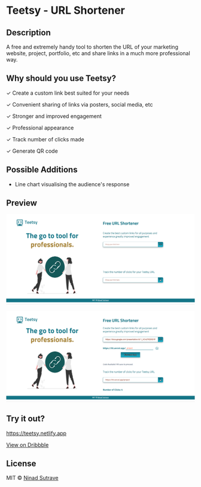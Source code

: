 # Teetsy - URL Shortener

## Description

A free and extremely handy tool to shorten the URL of your marketing website, project, portfolio, etc and share links in a much more professional way.

## Why should you use Teetsy?

✓ Create a custom link best suited for your needs

✓ Convenient sharing of links via posters, social media, etc

✓ Stronger and improved engagement

✓ Professional appearance

✓ Track number of clicks made

✓ Generate QR code

## Possible Additions

- Line chart visualising the audience's response

## Preview

![This is how the website looks](src/assets/preview1.png)

![This is how the website looks](src/assets/preview2.png)

## Try it out?

https://teetsy.netlify.app

[View on Dribbble](https://dribbble.com/shots/20646112-Teetsy-URL-Shortening-Website)

## License

MIT © [Ninad Sutrave](https://ninadsutrave.in)
